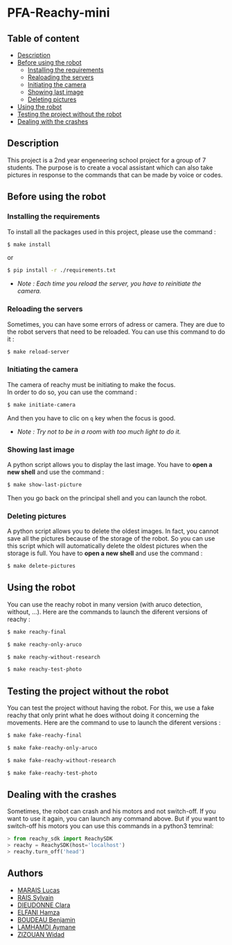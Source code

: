 # PFA-Reachy-mini

## Table of content

- [Description](#description)
- [Before using the robot](#installation)
    - [Installing the requirements](#installing-the-requirements)
    - [Realoading the servers](#reloading-the-servers)
    - [Initiating the camera](#initiating-the-camera)
    - [Showing last image](#showing-last-image)
    - [Deleting pictures](#deleting-pictures)
- [Using the robot](#using-the-robot)
- [Testing the project without the robot](#testing-the-project-without-the-robot)
- [Dealing with the crashes](#dealing-with-the-crashes)


## Description

This project is a 2nd year engeneering school project for a group of 7 students.
The purpose is to create a vocal assistant which can also take pictures in response to the commands that can be made by voice or codes.

## Before using the robot

### Installing the requirements

To install all the packages used in this project, please use the command :

```bash
$ make install
```
or  
```bash
$ pip install -r ./requirements.txt
```  

+ *Note : Each time you reload the server, you have to reinitiate the camera.*

### Reloading the servers

Sometimes, you can have some errors of adress or camera. They are due to the robot servers that need to be reloaded. You can use this command to do it :

```bash
$ make reload-server
```

### Initiating the camera

The camera of reachy must be initiating to make the focus.  
In order to do so, you can use the command :  

```bash
$ make initiate-camera
```

And then you have to clic on `q` key when the focus is good.  
+ *Note : Try not to be in a room with too much light to do it.*  

### Showing last image

A python script allows you to display the last image.
You have to **open a new shell** and use the command :

```bash
$ make show-last-picture
```

Then you go back on the principal shell and you can launch the robot.

### Deleting pictures

A python script allows you to delete the oldest images. In fact, you cannot save all the pictures because of the storage of the robot. So you can use this script which will automatically delete the oldest pictures when the storage is full.
You have to **open a new shell** and use the command :

```bash
$ make delete-pictures
```

## Using the robot

You can use the reachy robot in many version (with aruco detection, without, ...). Here are the commands to launch the diferent versions of reachy :

```bash
$ make reachy-final
```

```bash
$ make reachy-only-aruco
```

```bash
$ make reachy-without-research
```

```bash
$ make reachy-test-photo
```

## Testing the project without the robot

You can test the project without having the robot. For this, we use a fake reachy that only print what he does without doing it concerning the movements. Here are the command to use to launch the diferent versions :

```bash
$ make fake-reachy-final
```

```bash
$ make fake-reachy-only-aruco
```

```bash
$ make fake-reachy-without-research
```

```bash
$ make fake-reachy-test-photo
```

## Dealing with the crashes

Sometimes, the robot can crash and his motors and not switch-off. If you want to use it again, you can launch any command above. But if you want to switch-off his motors you can use this commands in a python3 temrinal:

```py
> from reachy_sdk import ReachySDK
> reachy = ReachySDK(host='localhost')
> reachy.turn_off('head')
```

## Authors

- [MARAIS Lucas](<Lucas.Marais@enseirb-matmeca.fr>)
- [RAIS Sylvain](<Sylvain.Rais@enseirb-matmeca.fr>)
- [DIEUDONNE Clara](<Clara.Dieudonne@enseirb-matmeca.fr>)
- [ELFANI Hamza](<Hamza.Elfani@enseirb-matmeca.fr>)
- [BOUDEAU Benjamin](<Benjamin.Boudeau@enseirb-matmeca.fr>)
- [LAMHAMDI Aymane](<Aymane.Lamhamdi@enseirb-matmeca.fr>)
- [ZIZOUAN Widad](<Widad.Zizouan@enseirb-matmeca.fr>)
